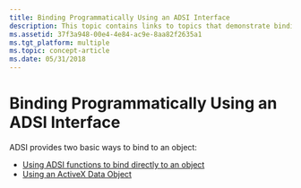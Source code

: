 ```yaml
---
title: Binding Programmatically Using an ADSI Interface
description: This topic contains links to topics that demonstrate binding to directory objects using ADSI.
ms.assetid: 37f3a948-00e4-4e84-ac9e-8aa82f2635a1
ms.tgt_platform: multiple
ms.topic: concept-article
ms.date: 05/31/2018
---
```


# Binding Programmatically Using an ADSI Interface

ADSI provides two basic ways to bind to an object:

-   [Using ADSI functions to bind directly to an object](using-adsi-functions-to-bind-directly-to-an-object.md)
-   [Using an ActiveX Data Object](using-an-activex-data-object-to-bind-to-adsi-providers.md)

 

 





